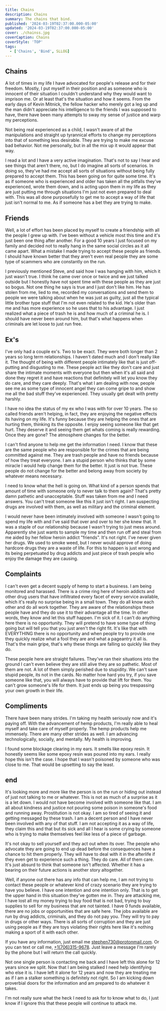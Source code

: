 ```yaml
---
title: Chains
description: Chains
summary: The chains that bind.
published: '2024-03-19T02:37:00.000-05:00'
updated: '2024-03-19T02:37:00.000-05:00'
cover: ./chainss.jpg
coverCaption: Chains
coverStyle: 'TOP'
tags:
  - ['Chains', 'Bind', SLLOG]
---
```

<script lang="ts">
  import Youtube from '$lib/components/youtube.svelte'
  import Custom from '$custom/custom.svelte'
  const const_variable = 999;

  import Folder from '$lib/components/folder.svelte'

  let configFolder = [
    { name: 'QWER.config.js', icon: 'i-vscode-icons-file-type-typescript-official' },
    { name: 'site.ts', icon: 'i-bxs-file-js' }
  ]
</script>

## Chains

A lot of times in my life I have advocated for people's release and for their freedom. Mostly, I put myself in their position and as someone who is innocent of their situation I couldn't understand why they would want to imprison me. Or at least that's the situation and how it seems. From the early days of Kevin Mitnick, the fellow hacker who merely got a leg up and the man didn't appreciate his intelligence to the friends I was supposed to have, there have been many attempts to sway my sense of justice and warp my perceptions.  

Not being real experienced as a child, I wasn't aware of all the manipulations and straight up tyrannical efforts to change my perceptions into that of something less desirable. They are trying to make me excuse bad behavior. Not me personally, but in all the mix up it would appear that way.  

I read a lot and I have a very active imagination. That's not to say I hear and see things that aren't there, no, but I do imagine all sorts of scenarios. In doing so, they've had me accept all sorts of situations without being fully prepared to accept them. This has been going on for quite some time. It's as if someone who is experienced and older has taken all the pitfalls they've experienced, wrote them down, and is acting upon them in my life as they are just putting me through situations I'm just not even prepared to deal with. This was all done purposefully to get me to accept a way of life that just isn't normal to me. As if someone has a bet they are trying to make.  

## Friends

Well, a lot of effort has been placed by myself to create a friendship with all the people I grew up with. I've been without a vehicle most this time and it's just been one thing after another. For a good 10 years I just focused on my family and decided not to really hang in the same social circles as it all came apart. What a mistake I made trying to accept these people as friends. I should have known better that they aren't even real people they are some type of scammers who are constantly on the run.  

I previously mentioned Steve, and said how I was hanging with him, which it just wasn't true. I think he came over once or twice and we just talked outside but I honestly have not spent time with these people as they are just so bogus. Not one thing he says is true and I just don't like him. He has stolen from me, lied to me, recorded my conversations and send them to people we were talking about when he was just as guilty, just all the typical little brother type stuff that I'm not even related to the kid. He's older than me and has more experience so he uses that to his advantage. I just realized what a piece of trash he is and how much of a criminal he is. I should have never been around him, but that's what happens when criminals are let loose to just run free.  

## Ex's

I've only had a couple ex's. Two to be exact. They were both longer than 2 years so long term relationships. I haven't dated much and I don't really like it. The thought of being with different people intimately like that is just off-putting and disgusting to me. These people act like they don't care and just share the intimate moments with everyone but then when it's all said and done they regret it and have reactions that definitely will let you know they do care, and they care deeply. That's what I am dealing with now, people see me as some type of innocent angel they can come gripe to and show me all the bad stuff they've experienced. They usually get dealt with pretty harshly.  

I have no idea the status of my ex who I was with for over 10 years. The so called friends aren't helping, in fact, they are enjoying the negative effects its having on my life. It's funny because they are helping the ones that are hurting them, thinking its the opposite. I enjoy seeing someone like that get hurt. They deserve it and seeing them get whats coming is really rewarding. Once they are gone? The atmosphere changes for the better.  

I can't find anyone to help me get the information I need. I know that these are the same people who are responsible for the crimes that are being committed against me. They are trash people and have no friends because of how they treat everyone. I am a stupid person who thinks that by some miracle I would help change them for the better. It just is not true. These people do not change for the better and belong away from society by whatever means necessary.  

I need to know what the hell is going on. What kind of a person spends that amount of time with someone only to never talk to them again? That's pretty damn pathetic and unacceptable. Stuff was taken from me and I need answers. You can't treat someone like this it just isn't right. I am suspecting drugs are involved with them, as well as military and the criminal element.  

I would never have been intimately involved with someone I wasn't going to spend my life with and I've said that over and over to her she knew that. It was a staple of our relationship because I wasn't trying to just mess around. Apparently she just wants to sample my time and then run off and steal from me aided by her fellow heroin addict "friends". It's not right. I've never given her drugs. We used to smoke weed, but I never would approve of doing hardcore drugs they are a waste of life. For this to happen is just wrong and its being perpetuated by drug addicts and just piece of trash people who enjoy the damage they are causing.  

## Complaints

I can't even get a decent supply of hemp to start a business. I am being monitored and harassed. There is a crime ring here of heroin addicts and other drug users that have infiltrated every facet of every service available, which it's really no surprise being in a small town. They do all know each other and do all work together. They are aware of the relationships these people have and they do use it to their advantage all the time. In other words, they know and let this stuff happen. I'm sick of it. I can't do anything here there is no opportunity. They will pretend to have some type of thing going but will tell you that you just aren't the right fit. It's like that with EVERYTHING there is no opportunity and when people try to provide one they quickly realize what a fool they are and what a pageantry it all is. That's the main gripe, that's why these things are falling so quickly like they do.  

These people here are straight failures. They've ran their situations into the ground I can't even believe they are still alive they are so pathetic. Most of them are not. A lot of them simply perished due to stupidity. We can't save stupid people, its not in the cards. No matter how hard you try, if you save someone like that, you will always have to provide that lift for them. You can't grow someone's life for them. It just ends up being you trespassing your own growth in their life.  

## Compliments

There have been many strides. I'm taking my health seriously now and it's paying off. With the advancement of hemp products, I'm really able to heal myself and take care of myself properly. The hemp products help me immensely. There are many other strides as well. I am advancing technologically, socially, and mentally. My health is improving.  

I found some blockage clearing in my ears. It smells like epoxy resin. It honestly seems like some epoxy resin was poured into my ears. I really hope this isn't the case. I hope that I wasn't poisoned by someone who was close to me. That would be upsetting to say the least.  

## end

It's looking more and more like the person is on the run or hiding out instead of just not talking to me or whatever. This is not as much of a surprise as it is a let down. I would not have become involved with someone like that. I am all about kindness and justice not pouring some poison in someone's food and running away. Prostitution is not okay. I am so tired of seeing it and getting messaged by these trash. I am a decent person and I have never been involved with any of that stuff. I am not accepting it as a way of life, they claim this and that but its sick and all I hear is some crying by someone who is trying to make themselves feel like less of a piece of garbage.  

It's not okay to sell yourself and they act out when its over. The people who advocate they are going to end up dead before the consequences have a chance to hit them properly. They will have to deal with it in the afterlife if they even get to experience such a thing. They do care. All of them care. It's just absurd to think that someone isn't affected. Whether it has a bearing on their future actions is another story altogether.  

Well, if anyone out there has any info that can help me, I am not trying to contact these people or whatever kind of crazy scenario they are trying to have you believe. I have one intention and one intention only. That is to get the upper hand in this situation they've gotten me in. They are attacking me, I have lost all my money trying to buy food that is not bad, trying to buy supplies to sell for my business that are not tainted. I have 0 funds available, there are no jobs or opportunities that are safe here. The jobs available are run by drug addicts, criminals, and they do not pay you. They will try to pay in drugs or other ways. There is all sorts of corruption and they are just using people as if they are toys violating their rights here like it's nothing making a sport of it with each other.  

If you have any information, just email me <a href="mailto:stephen730@protonmail.com">stephen730@protonmail.com</a>. Or you can text or call me, <a href="tel:17063159678">+1(706)315-9678</a>. Just leave a message I'm rarely by the phone but I will return the call quickly.  

Not one single person is contacting me back and I have left this alone for 12 years since we split. Now that I am being stalked I need help identifying who else it is. I have left it alone for 12 years and now they are treating me as if I am a stalker something is definitely not right. So I am kicking down proverbial doors for the information and am prepared to do whatever it takes.  

I'm not really sure what the heck I need to ask for to know what to do, I just know if I ignore this that these people will continue to attack me.  

<Youtube id="ld-NN74o48I" />
